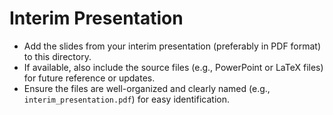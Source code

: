 # Interim Presentation

- Add the slides from your interim presentation (preferably in PDF format) to this directory.
- If available, also include the source files (e.g., PowerPoint or LaTeX files) for future reference or updates.
- Ensure the files are well-organized and clearly named (e.g., `interim_presentation.pdf`) for easy identification.